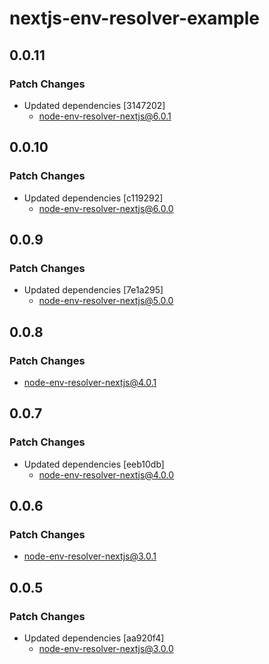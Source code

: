 # nextjs-env-resolver-example

## 0.0.11

### Patch Changes

- Updated dependencies [3147202]
  - node-env-resolver-nextjs@6.0.1

## 0.0.10

### Patch Changes

- Updated dependencies [c119292]
  - node-env-resolver-nextjs@6.0.0

## 0.0.9

### Patch Changes

- Updated dependencies [7e1a295]
  - node-env-resolver-nextjs@5.0.0

## 0.0.8

### Patch Changes

- node-env-resolver-nextjs@4.0.1

## 0.0.7

### Patch Changes

- Updated dependencies [eeb10db]
  - node-env-resolver-nextjs@4.0.0

## 0.0.6

### Patch Changes

- node-env-resolver-nextjs@3.0.1

## 0.0.5

### Patch Changes

- Updated dependencies [aa920f4]
  - node-env-resolver-nextjs@3.0.0
